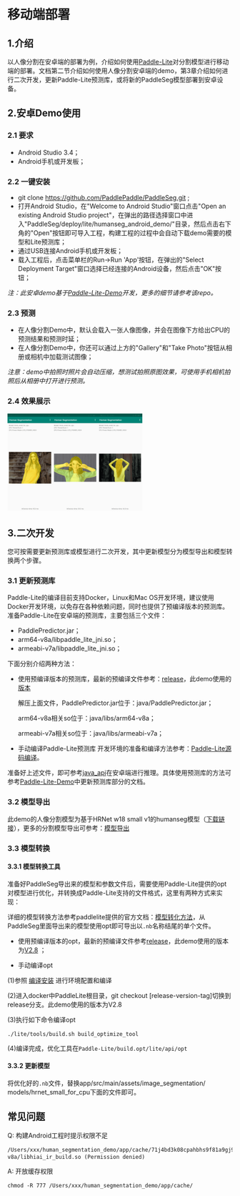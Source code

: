 # 移动端部署

## 1.介绍
以人像分割在安卓端的部署为例，介绍如何使用[Paddle-Lite](https://github.com/PaddlePaddle/Paddle-Lite)对分割模型进行移动端的部署。文档第二节介绍如何使用人像分割安卓端的demo，第3章介绍如何进行二次开发，更新Paddle-Lite预测库，或将新的PaddleSeg模型部署到安卓设备。

## 2.安卓Demo使用

### 2.1 要求
* Android Studio 3.4；
* Android手机或开发板；

### 2.2 一键安装
* git clone https://github.com/PaddlePaddle/PaddleSeg.git ;
* 打开Android Studio，在"Welcome to Android Studio"窗口点击"Open an existing Android Studio project"，在弹出的路径选择窗口中进入"PaddleSeg/deploy/lite/humanseg_android_demo/"目录，然后点击右下角的"Open"按钮即可导入工程，构建工程的过程中会自动下载demo需要的模型和Lite预测库；
* 通过USB连接Android手机或开发板；
* 载入工程后，点击菜单栏的Run->Run 'App'按钮，在弹出的"Select Deployment Target"窗口选择已经连接的Android设备，然后点击"OK"按钮；

*注：此安卓demo基于[Paddle-Lite-Demo](https://github.com/PaddlePaddle/Paddle-Lite-Demo)开发，更多的细节请参考该repo。*

### 2.3 预测
* 在人像分割Demo中，默认会载入一张人像图像，并会在图像下方给出CPU的预测结果和预测时延；
* 在人像分割Demo中，你还可以通过上方的"Gallery"和"Take Photo"按钮从相册或相机中加载测试图像；

*注意：demo中拍照时照片会自动压缩，想测试拍照原图效果，可使用手机相机拍照后从相册中打开进行预测。*


### 2.4 效果展示
<img src="example/human_1.png"  width="20%" ><img src="example/human_2.png"  width="20%" ><img src="example/human_3.png"  width="20%" >

## 3.二次开发
您可按需要更新预测库或模型进行二次开发，其中更新模型分为模型导出和模型转换两个步骤。

### 3.1 更新预测库
Paddle-Lite的编译目前支持Docker，Linux和Mac OS开发环境，建议使用Docker开发环境，以免存在各种依赖问题，同时也提供了预编译版本的预测库。准备Paddle-Lite在安卓端的预测库，主要包括三个文件：

* PaddlePredictor.jar；
* arm64-v8a/libpaddle_lite_jni.so；
* armeabi-v7a/libpaddle_lite_jni.so；

下面分别介绍两种方法：

* 使用预编译版本的预测库，最新的预编译文件参考：[release](https://github.com/PaddlePaddle/Paddle-Lite/releases/)，此demo使用的[版本](https://paddlelite-demo.bj.bcebos.com/libs/android/paddle_lite_libs_v2_8_0.tar.gz)

	解压上面文件，PaddlePredictor.jar位于：java/PaddlePredictor.jar；

	arm64-v8a相关so位于：java/libs/arm64-v8a；

	armeabi-v7a相关so位于：java/libs/armeabi-v7a；

* 手动编译Paddle-Lite预测库
开发环境的准备和编译方法参考：[Paddle-Lite源码编译](https://paddle-lite.readthedocs.io/zh/release-v2.8/source_compile/compile_env.html)。

准备好上述文件，即可参考[java_api](https://paddle-lite.readthedocs.io/zh/release-v2.8/api_reference/java_api_doc.html)在安卓端进行推理。具体使用预测库的方法可参考[Paddle-Lite-Demo](https://github.com/PaddlePaddle/Paddle-Lite-Demo)中更新预测库部分的文档。

### 3.2 模型导出
此demo的人像分割模型为基于HRNet w18 small v1的humanseg模型（[下载链接](https://bj.bcebos.com/paddleseg/deploy/lite/android/hrnet_w18_small.tar.gz)），更多的分割模型导出可参考：[模型导出](../../docs/model_export.md)

### 3.3 模型转换

#### 3.3.1 模型转换工具
准备好PaddleSeg导出来的模型和参数文件后，需要使用Paddle-Lite提供的opt对模型进行优化，并转换成Paddle-Lite支持的文件格式，这里有两种方式来实现：

详细的模型转换方法参考paddlelite提供的官方文档：[模型转化方法](https://paddle-lite.readthedocs.io/zh/release-v2.8/user_guides/opt/opt_python.html)，从PaddleSeg里面导出来的模型使用opt即可导出以`.nb`名称结尾的单个文件。

* 使用预编译版本的opt，最新的预编译文件参考[release](https://github.com/PaddlePaddle/Paddle-Lite/releases/)，此demo使用的版本为[V2.8](https://paddle-lite.readthedocs.io/zh/release-v2.8/quick_start/release_lib.html#opt) ；

* 手动编译opt

(1)参照 [编译安装](https://paddle-lite.readthedocs.io/zh/release-v2.8/source_compile/compile_env.html) 进行环境配置和编译

(2)进入docker中PaddleLite根目录，git checkout [release-version-tag]切换到release分支。此demo使用的版本为V2.8

(3)执行如下命令编译opt
```
./lite/tools/build.sh build_optimize_tool
```
(4)编译完成，优化工具在`Paddle-Lite/build.opt/lite/api/opt`

#### 3.3.2 更新模型
将优化好的`.nb`文件，替换app/src/main/assets/image_segmentation/
models/hrnet_small_for_cpu下面的文件即可。


## 常见问题
Q: 构建Android工程时提示权限不足
```
/Users/xxx/human_segmentation_demo/app/cache/71j4bd3k08cpahbhs9f81a9gj9/cxx/libs/arm64-v8a/libhiai_ir_build.so (Permission denied)
```
A: 开放缓存权限
```
chmod -R 777 /Users/xxx/human_segmentation_demo/app/cache/
```
